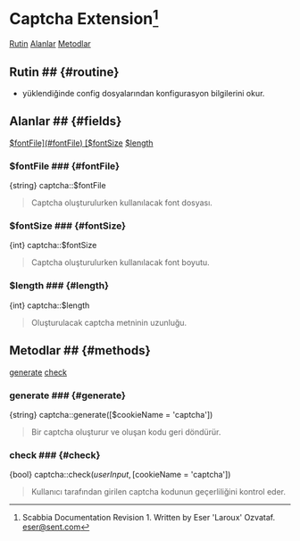 # Captcha Extension[^1] #
[Rutin](#routine)
[Alanlar](#fields)
[Metodlar](#methods)

## Rutin ## {#routine}

+ yüklendiğinde config dosyalarından konfigurasyon bilgilerini okur.

## Alanlar ## {#fields}
[$fontFile](#fontFile)
[$fontSize](#fontSize)
[$length](#length)

### $fontFile ### {#fontFile}
{string} captcha::$fontFile

> Captcha oluşturulurken kullanılacak font dosyası.

### $fontSize ### {#fontSize}
{int} captcha::$fontSize

> Captcha oluşturulurken kullanılacak font boyutu.

### $length ### {#length}
{int} captcha::$length

> Oluşturulacak captcha metninin uzunluğu.

## Metodlar ## {#methods}
[generate](#generate)
[check](#check)

### generate ### {#generate}
{string} captcha::generate([$cookieName = 'captcha'])

> Bir captcha oluşturur ve oluşan kodu geri döndürür.

### check ### {#check}
{bool} captcha::check($userInput, [$cookieName = 'captcha'])

> Kullanıcı tarafından girilen captcha kodunun geçerliliğini kontrol eder.

[^1]: Scabbia Documentation Revision 1. Written by Eser 'Laroux' Ozvataf. eser@sent.com